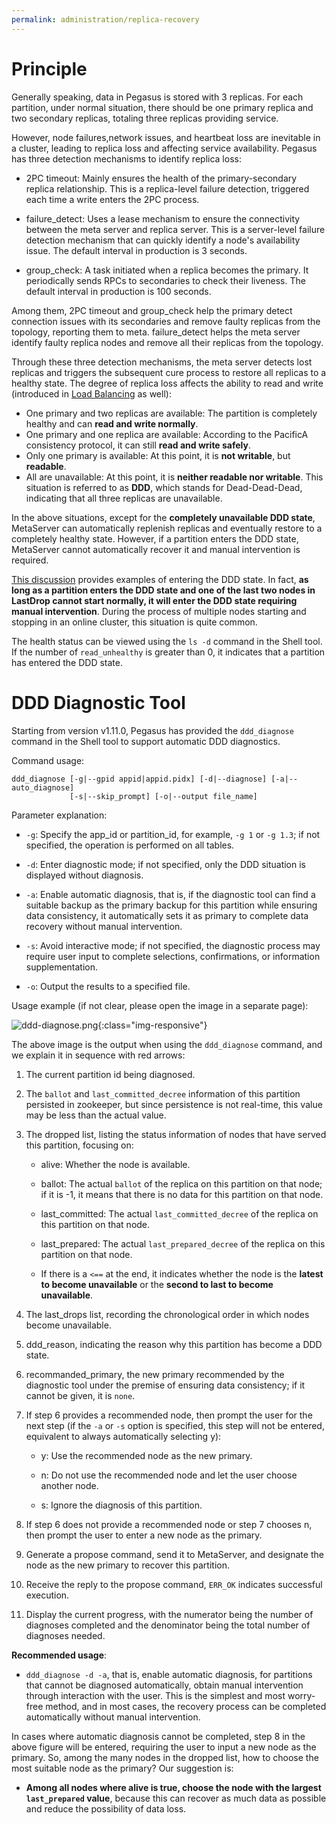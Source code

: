 ```yaml
---
permalink: administration/replica-recovery
---
```


# Principle

Generally speaking, data in Pegasus is stored with 3 replicas. For each partition, under normal situation, there should be one primary replica and two secondary replicas, totaling three replicas providing service.

However, node failures,network issues, and heartbeat loss are inevitable in a cluster, leading to replica loss and affecting service availability. Pegasus has three detection mechanisms to identify replica loss:

* 2PC timeout: Mainly ensures the health of the primary-secondary replica relationship. This is a replica-level failure detection, triggered each time a write enters the 2PC process.

* failure_detect: Uses a lease mechanism to ensure the connectivity between the meta server and replica server. This is a server-level failure detection mechanism that can quickly identify a node's availability issue. The default interval in production is 3 seconds.

* group_check: A task initiated when a replica becomes the primary. It periodically sends RPCs to secondaries to check their liveness. The default interval in production is 100 seconds.

Among them, 2PC timeout and group_check help the primary detect connection issues with its secondaries and remove faulty replicas from the topology, reporting them to meta. failure_detect helps the meta server identify faulty replica nodes and remove all their replicas from the topology.

Through these three detection mechanisms, the meta server detects lost replicas and triggers the subsequent cure process to restore all replicas to a healthy state. The degree of replica loss affects the ability to read and write (introduced in [Load Balancing](rebalance#conceptual) as well):

* One primary and two replicas are available: The partition is completely healthy and can **read and write normally**.
* One primary and one replica are available: According to the PacificA consistency protocol, it can still **read and write safely**.
* Only one primary is available: At this point, it is **not writable**, but **readable**.
* All are unavailable: At this point, it is **neither readable nor writable**. This situation is referred to as **DDD**, which stands for Dead-Dead-Dead, indicating that all three replicas are unavailable.

In the above situations, except for the **completely unavailable DDD state**, MetaServer can automatically replenish replicas and eventually restore to a completely healthy state. However, if a partition enters the DDD state, MetaServer cannot automatically recover it and manual intervention is required.

[This discussion](https://github.com/XiaoMi/rdsn/issues/80) provides examples of entering the DDD state. In fact, **as long as a partition enters the DDD state and one of the last two nodes in LastDrop cannot start normally, it will enter the DDD state requiring manual intervention**. During the process of multiple nodes starting and stopping in an online cluster, this situation is quite common.

The health status can be viewed using the `ls -d` command in the Shell tool. If the number of `read_unhealthy` is greater than 0, it indicates that a partition has entered the DDD state.



# DDD Diagnostic Tool

Starting from version v1.11.0, Pegasus has provided the `ddd_diagnose` command in the Shell tool to support automatic DDD diagnostics.

Command usage:

```
ddd_diagnose [-g|--gpid appid|appid.pidx] [-d|--diagnose] [-a|--auto_diagnose]
             [-s|--skip_prompt] [-o|--output file_name]
```

Parameter explanation:

* `-g`: Specify the app_id or partition_id, for example, `-g 1` or `-g 1.3`; if not specified, the operation is performed on all tables.

* `-d`: Enter diagnostic mode; if not specified, only the DDD situation is displayed without diagnosis.

* `-a`: Enable automatic diagnosis, that is, if the diagnostic tool can find a suitable backup as the primary backup for this partition while ensuring data consistency, it automatically sets it as primary to complete data recovery without manual intervention.

* `-s`: Avoid interactive mode; if not specified, the diagnostic process may require user input to complete selections, confirmations, or information supplementation.

* `-o`: Output the results to a specified file.

  

Usage example (if not clear, please open the image in a separate page):

![ddd-diagnose.png](/assets/images/ddd-diagnose.png){:class="img-responsive"}

The above image is the output when using the `ddd_diagnose` command, and we explain it in sequence with red arrows:

1. The current partition id being diagnosed.

2. The `ballot` and `last_committed_decree` information of this partition persisted in zookeeper, but since persistence is not real-time, this value may be less than the actual value.

3. The dropped list, listing the status information of nodes that have served this partition, focusing on:

   * alive: Whether the node is available.

   * ballot: The actual `ballot` of the replica on this partition on that node; if it is -1, it means that there is no data for this partition on that node.

   * last_committed: The actual `last_committed_decree` of the replica on this partition on that node.

   * last_prepared: The actual `last_prepared_decree` of the replica on this partition on that node.

   * If there is a `<==` at the end, it indicates whether the node is the **latest to become unavailable** or the **second to last to become unavailable**.

4. The last_drops list, recording the chronological order in which nodes become unavailable.

5. ddd_reason, indicating the reason why this partition has become a DDD state.

6. recommanded_primary, the new primary recommended by the diagnostic tool under the premise of ensuring data consistency; if it cannot be given, it is `none`.

7. If step 6 provides a recommended node, then prompt the user for the next step (if the `-a` or `-s` option is specified, this step will not be entered, equivalent to always automatically selecting y):

   * y: Use the recommended node as the new primary.

   * n: Do not use the recommended node and let the user choose another node.

   * s: Ignore the diagnosis of this partition.

8. If step 6 does not provide a recommended node or step 7 chooses n, then prompt the user to enter a new node as the primary.

9. Generate a propose command, send it to MetaServer, and designate the node as the new primary to recover this partition.

10. Receive the reply to the propose command, `ERR_OK` indicates successful execution.

11. Display the current progress, with the numerator being the number of diagnoses completed and the denominator being the total number of diagnoses needed.

**Recommended usage**:

* `ddd_diagnose -d -a`, that is, enable automatic diagnosis, for partitions that cannot be diagnosed automatically, obtain manual intervention through interaction with the user. This is the simplest and most worry-free method, and in most cases, the recovery process can be completed automatically without manual intervention.

In cases where automatic diagnosis cannot be completed, step 8 in the above figure will be entered, requiring the user to input a new node as the primary. So, among the many nodes in the dropped list, how to choose the most suitable node as the primary? Our suggestion is:

* **Among all nodes where alive is true, choose the node with the largest `last_prepared` value**, because this can recover as much data as possible and reduce the possibility of data loss.
